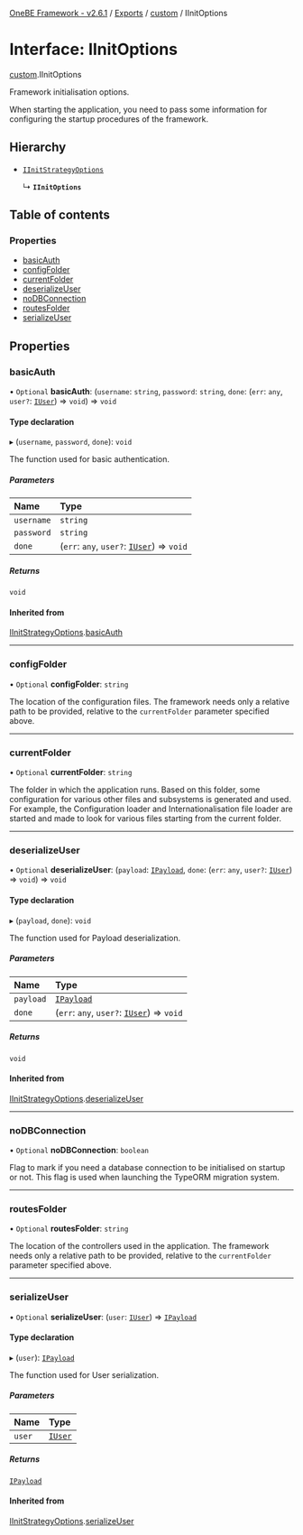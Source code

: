 [OneBE Framework - v2.6.1](../README.md) / [Exports](../modules.md) / [custom](../modules/custom.md) / IInitOptions

# Interface: IInitOptions

[custom](../modules/custom.md).IInitOptions

Framework initialisation options.

When starting the application, you need to pass some information
for configuring the startup procedures of the framework.

## Hierarchy

- [`IInitStrategyOptions`](Authentication_Passport.IInitStrategyOptions.md)

  ↳ **`IInitOptions`**

## Table of contents

### Properties

- [basicAuth](custom.IInitOptions.md#basicauth)
- [configFolder](custom.IInitOptions.md#configfolder)
- [currentFolder](custom.IInitOptions.md#currentfolder)
- [deserializeUser](custom.IInitOptions.md#deserializeuser)
- [noDBConnection](custom.IInitOptions.md#nodbconnection)
- [routesFolder](custom.IInitOptions.md#routesfolder)
- [serializeUser](custom.IInitOptions.md#serializeuser)

## Properties

### basicAuth

• `Optional` **basicAuth**: (`username`: `string`, `password`: `string`, `done`: (`err`: `any`, `user?`: [`IUser`](Authentication_IUser.IUser.md)) => `void`) => `void`

#### Type declaration

▸ (`username`, `password`, `done`): `void`

The function used for basic authentication.

##### Parameters

| Name | Type |
| :------ | :------ |
| `username` | `string` |
| `password` | `string` |
| `done` | (`err`: `any`, `user?`: [`IUser`](Authentication_IUser.IUser.md)) => `void` |

##### Returns

`void`

#### Inherited from

[IInitStrategyOptions](Authentication_Passport.IInitStrategyOptions.md).[basicAuth](Authentication_Passport.IInitStrategyOptions.md#basicauth)

___

### configFolder

• `Optional` **configFolder**: `string`

The location of the configuration files. The framework needs only a
relative path to be provided, relative to the `currentFolder` parameter
specified above.

___

### currentFolder

• `Optional` **currentFolder**: `string`

The folder in which the application runs. Based on this folder,
some configuration for various other files and subsystems is generated
and used. For example, the Configuration loader and Internationalisation
file loader are started and made to look for various files starting from
the current folder.

___

### deserializeUser

• `Optional` **deserializeUser**: (`payload`: [`IPayload`](Authentication_IPayload.IPayload.md), `done`: (`err`: `any`, `user?`: [`IUser`](Authentication_IUser.IUser.md)) => `void`) => `void`

#### Type declaration

▸ (`payload`, `done`): `void`

The function used for Payload deserialization.

##### Parameters

| Name | Type |
| :------ | :------ |
| `payload` | [`IPayload`](Authentication_IPayload.IPayload.md) |
| `done` | (`err`: `any`, `user?`: [`IUser`](Authentication_IUser.IUser.md)) => `void` |

##### Returns

`void`

#### Inherited from

[IInitStrategyOptions](Authentication_Passport.IInitStrategyOptions.md).[deserializeUser](Authentication_Passport.IInitStrategyOptions.md#deserializeuser)

___

### noDBConnection

• `Optional` **noDBConnection**: `boolean`

Flag to mark if you need a database connection to be initialised
on startup or not. This flag is used when launching the TypeORM
migration system.

___

### routesFolder

• `Optional` **routesFolder**: `string`

The location of the controllers used in the application. The framework
needs only a relative path to be provided, relative to the `currentFolder`
parameter specified above.

___

### serializeUser

• `Optional` **serializeUser**: (`user`: [`IUser`](Authentication_IUser.IUser.md)) => [`IPayload`](Authentication_IPayload.IPayload.md)

#### Type declaration

▸ (`user`): [`IPayload`](Authentication_IPayload.IPayload.md)

The function used for User serialization.

##### Parameters

| Name | Type |
| :------ | :------ |
| `user` | [`IUser`](Authentication_IUser.IUser.md) |

##### Returns

[`IPayload`](Authentication_IPayload.IPayload.md)

#### Inherited from

[IInitStrategyOptions](Authentication_Passport.IInitStrategyOptions.md).[serializeUser](Authentication_Passport.IInitStrategyOptions.md#serializeuser)
